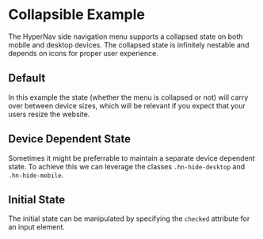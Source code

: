 ﻿# Collapsible Example

The HyperNav side navigation menu supports a collapsed state on both mobile and
desktop devices. The collapsed state is infinitely nestable and depends on
icons for proper user experience. 

## Default

In this example the state (whether the menu is collapsed or not) will
carry over between device sizes, which will be relevant if you expect 
that your users resize the website.

<div class="example side" data-src="examples/default.html"></div>

## Device Dependent State

Sometimes it might be preferrable to maintain a separate device dependent 
state. To achieve this we can leverage the classes `.hn-hide-desktop` and
`.hn-hide-mobile`. 

<div class="example side" data-src="examples/device-dependent.html"></div>

## Initial State

The initial state can be manipulated by specifying the `checked` attribute for
an input element.

<div class="example side" data-src="examples/device-dependent-initial-state.html"></div>